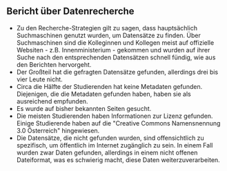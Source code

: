 ## Bericht über Datenrecherche

* Zu den Recherche-Strategien gilt zu sagen, dass hauptsächlich Suchmaschinen genutzt wurden, um Datensätze zu finden. Über Suchmaschinen sind die Kolleginnen und Kollegen meist auf offizielle Websiten - z.B. Innenministerium - gekommen und wurden auf ihrer Suche nach den entsprechenden Datensätzen schnell fündig, wie aus den Berichten hervorgeht.
* Der Großteil hat die gefragten Datensätze gefunden, allerdings drei bis vier Leute nicht.
* Circa die Hälfte der Studierenden hat keine Metadaten gefunden. Diejenigen, die die Metadaten gefunden haben, haben sie als ausreichend empfunden.
* Es wurde auf bisher bekannten Seiten gesucht.
* Die meisten Studierenden haben Informationen zur Lizenz gefunden. Einige Studierende haben auf die "Creative Commons Namensnennung 3.0 Österreich" hingewiesen.
* Die Datensätze, die nicht gefunden wurden, sind offensichtlich zu spezifisch, um öffentlich im Internet zugänglich zu sein. In einem Fall wurden zwar Daten gefunden, allerdings in einem nicht offenen Dateiformat, was es schwierig macht, diese Daten weiterzuverarbeiten.
